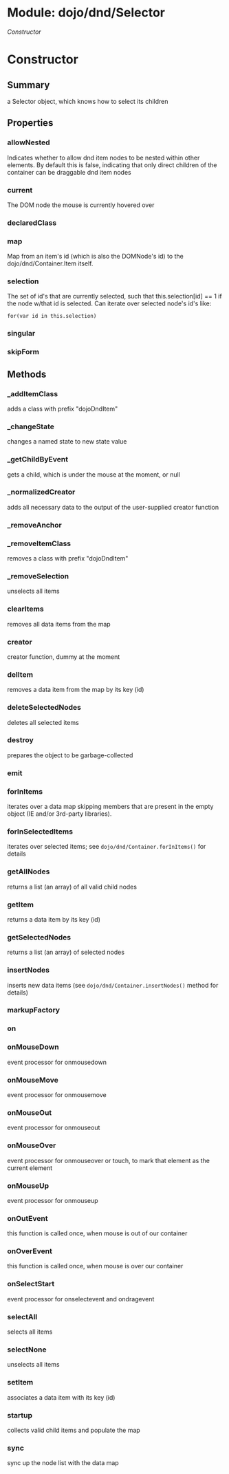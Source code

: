 # Module: dojo/dnd/Selector

*Constructor*

# Constructor

## Summary

a Selector object, which knows how to select its children
## Properties

### allowNested
Indicates whether to allow dnd item nodes to be nested within other elements.
By default this is false, indicating that only direct children of the container can
be draggable dnd item nodes

### current
The DOM node the mouse is currently hovered over

### declaredClass


### map
Map from an item's id (which is also the DOMNode's id) to
the dojo/dnd/Container.Item itself.

### selection
The set of id's that are currently selected, such that this.selection[id] == 1
if the node w/that id is selected.  Can iterate over selected node's id's like:

    for(var id in this.selection)

### singular


### skipForm


## Methods

### _addItemClass
adds a class with prefix "dojoDndItem"

### _changeState
changes a named state to new state value

### _getChildByEvent
gets a child, which is under the mouse at the moment, or null

### _normalizedCreator
adds all necessary data to the output of the user-supplied creator function

### _removeAnchor


### _removeItemClass
removes a class with prefix "dojoDndItem"

### _removeSelection
unselects all items

### clearItems
removes all data items from the map

### creator
creator function, dummy at the moment

### delItem
removes a data item from the map by its key (id)

### deleteSelectedNodes
deletes all selected items

### destroy
prepares the object to be garbage-collected

### emit


### forInItems
iterates over a data map skipping members that
are present in the empty object (IE and/or 3rd-party libraries).

### forInSelectedItems
iterates over selected items;
see `dojo/dnd/Container.forInItems()` for details

### getAllNodes
returns a list (an array) of all valid child nodes

### getItem
returns a data item by its key (id)

### getSelectedNodes
returns a list (an array) of selected nodes

### insertNodes
inserts new data items (see `dojo/dnd/Container.insertNodes()` method for details)

### markupFactory


### on


### onMouseDown
event processor for onmousedown

### onMouseMove
event processor for onmousemove

### onMouseOut
event processor for onmouseout

### onMouseOver
event processor for onmouseover or touch, to mark that element as the current element

### onMouseUp
event processor for onmouseup

### onOutEvent
this function is called once, when mouse is out of our container

### onOverEvent
this function is called once, when mouse is over our container

### onSelectStart
event processor for onselectevent and ondragevent

### selectAll
selects all items

### selectNone
unselects all items

### setItem
associates a data item with its key (id)

### startup
collects valid child items and populate the map

### sync
sync up the node list with the data map

